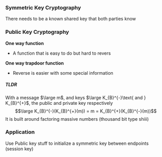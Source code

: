
### Symmetric Key Cryptography
There needs to be a known shared key that both parties know



### Public Key Cryptography

**One way function**
- A function that is easy to do but hard to revers

**One way trapdoor function**
- Reverse is easier with some special information

##### TLDR
With a message $\large m$, and keys $\large K_{B}^{-}\text{ and } K_{B}^{+}$, the public and private key respectively
$$\large K_{B}^{-}(K_{B}^{+}(m)) = m = K_{B}^{+}(K_{B}^{-}(m))$$
It is built around factoring massive numbers (thousand bit type shiii)



### Application

Use Public key stuff to initialize a symmetric key between endpoints (session key)